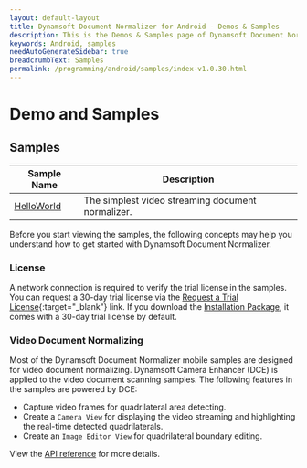 ```yaml
---
layout: default-layout
title: Dynamsoft Document Normalizer for Android - Demos & Samples
description: This is the Demos & Samples page of Dynamsoft Document Normalizer for Android SDK.
keywords: Android, samples
needAutoGenerateSidebar: true
breadcrumbText: Samples
permalink: /programming/android/samples/index-v1.0.30.html
---
```


# Demo and Samples

## Samples

| Sample Name | Description |
| ----------- | ----------- |
| [HelloWorld](helloworld.html) | The simplest video streaming document normalizer. |


Before you start viewing the samples, the following concepts may help you understand how to get started with Dynamsoft Document Normalizer.

### License

A network connection is required to verify the trial license in the samples. You can request a 30-day trial license via the [Request a Trial License](https://www.dynamsoft.com/customer/license/trialLicense?product=ddn&utm_source=docs&package=android){:target="_blank"} link. If you download the [Installation Package](https://www.dynamsoft.com/document-normalizer/downloads/?product=ddn&utm_source=docs&package=android), it comes with a 30-day trial license by default.

### Video Document Normalizing

Most of the Dynamsoft Document Normalizer mobile samples are designed for video document normalizing. Dynamsoft Camera Enhancer (DCE) is applied to the video document scanning samples. The following features in the samples are powered by DCE:

- Capture video frames for quadrilateral area detecting.
- Create a `Camera View` for displaying the video streaming and highlighting the real-time detected quadrilaterals.
- Create an `Image Editor View` for quadrilateral boundary editing.

View the [API reference]({{site.dce_android_api}}primary-api/camera-enhancer.html) for more details.
